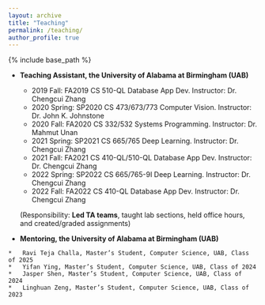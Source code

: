 ```yaml
---
layout: archive
title: "Teaching"
permalink: /teaching/
author_profile: true
---
```


{% include base_path %}

* **Teaching Assistant, the University of Alabama at Birmingham (UAB)**
  * 2019 Fall: FA2019 CS 510-QL Database App Dev. Instructor: Dr. Chengcui Zhang
  * 2020 Spring: SP2020 CS 473/673/773 Computer Vision. Instructor: Dr. John K. Johnstone
  * 2020 Fall: FA2020 CS 332/532 Systems Programming. Instructor: Dr. Mahmut Unan
  * 2021 Spring:  SP2021 CS 665/765 Deep Learning. Instructor: Dr. Chengcui Zhang
  * 2021 Fall: FA2021 CS 410-QL/510-QL Database App Dev. Instructor: Dr. Chengcui Zhang
  * 2022 Spring:  SP2022 CS 665/765-9I Deep Learning. Instructor: Dr. Chengcui Zhang
  * 2022 Fall: FA2022 CS 410-QL Database App Dev. Instructor: Dr. Chengcui Zhang
  
  (Responsibility: **Led TA teams**, taught lab sections, held office hours, and created/graded assignments)


* **Mentoring, the University of Alabama at Birmingham (UAB)**
<!-- ====== -->

	*	Ravi Teja Challa, Master’s Student, Computer Science, UAB, Class of 2025
	*	Yifan Ying, Master’s Student, Computer Science, UAB, Class of 2024
	*	Jasper Shen, Master’s Student, Computer Science, UAB, Class of 2024
	*	Linghuan Zeng, Master’s Student, Computer Science, UAB, Class of 2023
